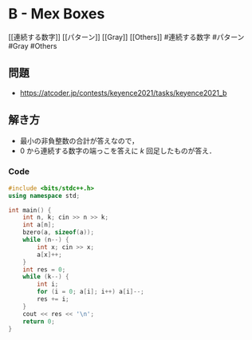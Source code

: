 # B - Mex Boxes
[[連続する数字]] [[パターン]] [[Gray]] [[Others]]
#連続する数字 #パターン #Gray #Others 

## 問題
- https://atcoder.jp/contests/keyence2021/tasks/keyence2021_b

## 解き方
- 最小の非負整数の合計が答えなので，
- $0$ から連続する数字の端っこを答えに $k$ 回足したものが答え．

### Code
```c++
#include <bits/stdc++.h>
using namespace std;

int main() {
	int n, k; cin >> n >> k;
	int a[n];
	bzero(a, sizeof(a));
	while (n--) {
		int x; cin >> x;
		a[x]++;
	}
	int res = 0;
	while (k--) {
		int i;
		for (i = 0; a[i]; i++) a[i]--;
		res += i;
	}
	cout << res << '\n';
	return 0;
}
```